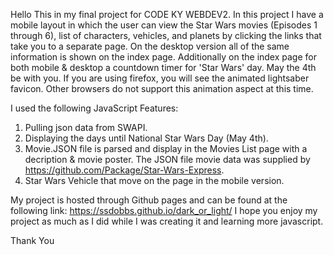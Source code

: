 Hello
This in my final project for CODE KY WEBDEV2. In this project I have a mobile layout in which the user can view the Star Wars movies (Episodes 1 through 6), list of characters, vehicles, and planets by clicking the links that take you to a separate page. On the desktop version all of the same information is shown on the index page. Additionally on the index page for both mobile & desktop a countdown timer for 'Star Wars' day. May the 4th be with you. If you are using firefox, you will see the animated lightsaber favicon. Other browsers do not support this animation aspect at this time.

I used the following JavaScript Features:
1. Pulling json data from SWAPI.
2. Displaying the days until National Star Wars Day (May 4th).
3. Movie.JSON file is parsed and display in the Movies List page with a decription & movie poster. The JSON file movie data was supplied by https://github.com/Package/Star-Wars-Express.
4. Star Wars Vehicle that move on the page in the mobile version.

My project is hosted through Github pages and can be found at the following link: https://ssdobbs.github.io/dark_or_light/
I hope you enjoy my project as much as I did while I was creating it and learning more javascript.

Thank You
